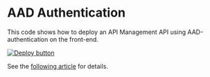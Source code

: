 # AAD Authentication

This code shows how to deploy an API Management API using AAD-authentication on the front-end.

[![Deploy button](http://azuredeploy.net/deploybutton.png)](https://portal.azure.com/#create/Microsoft.Template/uri/https%3A%2F%2Fraw.githubusercontent.com%2Fvplauzon%2Fapi-management%2Fmaster%2Faad-auth%2Fdeploy.json)

See the [following article](TODO) for details.
